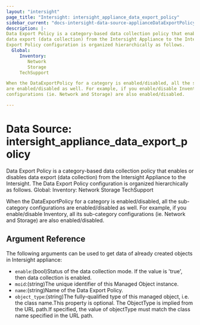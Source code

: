 ```yaml
---
layout: "intersight"
page_title: "Intersight: intersight_appliance_data_export_policy"
sidebar_current: "docs-intersight-data-source-applianceDataExportPolicy"
description: |-
Data Export Policy is a category-based data collection policy that enables or disables
data export (data collection) from the Intersight Appliance to the Intersight. The Data
Export Policy configuration is organized hierarchically as follows.
  Global:
     Inventory:
        Network
        Storage
     TechSupport

When the DataExportPolicy for a category is enabled/disabled, all the sub-category configurations
are enabled/disabled as well. For example, if you enable/disable Inventory, all its sub-category
configurations (ie. Network and Storage) are also enabled/disabled.

---
```


# Data Source: intersight_appliance_data_export_policy
Data Export Policy is a category-based data collection policy that enables or disables
data export (data collection) from the Intersight Appliance to the Intersight. The Data
Export Policy configuration is organized hierarchically as follows.
  Global:
     Inventory:
        Network
        Storage
     TechSupport

When the DataExportPolicy for a category is enabled/disabled, all the sub-category configurations
are enabled/disabled as well. For example, if you enable/disable Inventory, all its sub-category
configurations (ie. Network and Storage) are also enabled/disabled.

## Argument Reference
The following arguments can be used to get data of already created objects in Intersight appliance:
* `enable`:(bool)Status of the data collection mode. If the value is 'true', then data collection is enabled.
* `moid`:(string)The unique identifier of this Managed Object instance.
* `name`:(string)Name of the Data Export Policy.
* `object_type`:(string)The fully-qualified type of this managed object, i.e. the class name.This property is optional. The ObjectType is implied from the URL path.If specified, the value of objectType must match the class name specified in the URL path.
